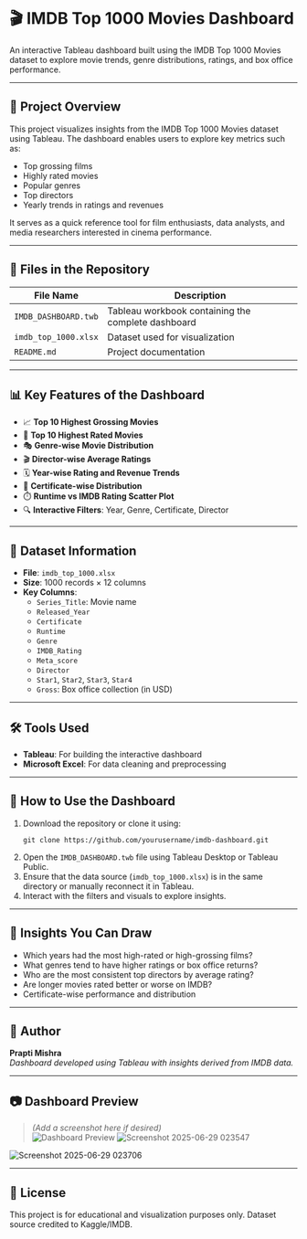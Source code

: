 # 🎬 IMDB Top 1000 Movies Dashboard

An interactive Tableau dashboard built using the IMDB Top 1000 Movies dataset to explore movie trends, genre distributions, ratings, and box office performance.

---

## 📌 Project Overview

This project visualizes insights from the IMDB Top 1000 Movies dataset using Tableau. The dashboard enables users to explore key metrics such as:

- Top grossing films
- Highly rated movies
- Popular genres
- Top directors
- Yearly trends in ratings and revenues

It serves as a quick reference tool for film enthusiasts, data analysts, and media researchers interested in cinema performance.

---

## 📁 Files in the Repository

| File Name                 | Description                                       |
|--------------------------|---------------------------------------------------|
| `IMDB_DASHBOARD.twb`     | Tableau workbook containing the complete dashboard |
| `imdb_top_1000.xlsx`     | Dataset used for visualization                   |
| `README.md`              | Project documentation                            | 

---

## 📊 Key Features of the Dashboard

- 📈 **Top 10 Highest Grossing Movies**
- 🌟 **Top 10 Highest Rated Movies**
- 🎭 **Genre-wise Movie Distribution**
- 🎬 **Director-wise Average Ratings**
- 🗓️ **Year-wise Rating and Revenue Trends**
- 🎫 **Certificate-wise Distribution**
- ⏱️ **Runtime vs IMDB Rating Scatter Plot**
- 🔍 **Interactive Filters**: Year, Genre, Certificate, Director

---

## 📂 Dataset Information

- **File**: `imdb_top_1000.xlsx`
- **Size**: 1000 records × 12 columns
- **Key Columns**:
  - `Series_Title`: Movie name
  - `Released_Year`
  - `Certificate`
  - `Runtime`
  - `Genre`
  - `IMDB_Rating`
  - `Meta_score`
  - `Director`
  - `Star1`, `Star2`, `Star3`, `Star4`
  - `Gross`: Box office collection (in USD)

---

## 🛠 Tools Used

- **Tableau**: For building the interactive dashboard
- **Microsoft Excel**: For data cleaning and preprocessing

---

## 🚀 How to Use the Dashboard

1. Download the repository or clone it using:
   ```
   git clone https://github.com/yourusername/imdb-dashboard.git
   ```
2. Open the `IMDB_DASHBOARD.twb` file using Tableau Desktop or Tableau Public.
3. Ensure that the data source (`imdb_top_1000.xlsx`) is in the same directory or manually reconnect it in Tableau.
4. Interact with the filters and visuals to explore insights.

---

## 🧠 Insights You Can Draw

- Which years had the most high-rated or high-grossing films?
- What genres tend to have higher ratings or box office returns?
- Who are the most consistent top directors by average rating?
- Are longer movies rated better or worse on IMDB?
- Certificate-wise performance and distribution

---

## 📝 Author

**Prapti Mishra**  
*Dashboard developed using Tableau with insights derived from IMDB data.*

---

## 📷 Dashboard Preview

> *(Add a screenshot here if desired)*  
> ![Dashboard Preview]()
![Screenshot 2025-06-29 023547](https://github.com/user-attachments/assets/6a54dd0d-bc3e-401b-afe0-3a6305488ab2)
>
> 
![Screenshot 2025-06-29 023706](https://github.com/user-attachments/assets/b3ab0552-732e-49e5-b9b0-22afc6782d19)

---

## 📃 License

This project is for educational and visualization purposes only. Dataset source credited to Kaggle/IMDB.

